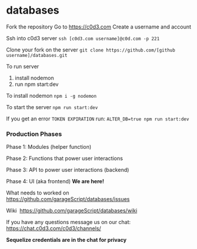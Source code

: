 # databases

Fork the repository
Go to https://c0d3.com
Create a username and account

Ssh into c0d3 server 
`ssh [c0d3.com username]@c0d.com -p 221`

Clone your fork on the server 
`git clone https://github.com/[github username]/databases.git`

To run server
1. install nodemon
2. run npm start:dev

To install nodemon
`npm i -g nodemon`

To start the server
`npm run start:dev`

If you get an error `TOKEN EXPIRATION` run:
`ALTER_DB=true npm run start:dev`

### Production Phases

Phase 1: Modules (helper function)

Phase 2: Functions that power user interactions

Phase 3: API to power user interactions (backend)

Phase 4: UI (aka frontend)
**We are here!**

What needs to worked on 
https://github.com/garageScript/databases/issues

Wiki 
https://github.com/garageScript/databases/wiki


If you have any questions message us on our chat:
https://chat.c0d3.com/c0d3/channels/

__Sequelize credentials are in the chat for privacy__
